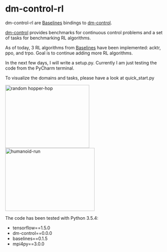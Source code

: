 # dm-control-rl

dm-control-rl are [Baselines](https://github.com/openai/baselines) bindings to 
[dm-control](https://github.com/deepmind/dm_control). 

[dm-control](https://github.com/deepmind/dm_control) provides benchmarks for continuous control problems and a set of 
tasks for benchmarking RL algorithms. 

As of today, 3 RL algorithms from [Baselines](https://github.com/openai/baselines) have been
implemented: acktr, ppo, and trpo. Goal is to continue adding more RL algorithms. 

In the next few days, I will write a setup.py. Currently I am just testing the code from the PyCharm terminal. 

To visualize the domains and tasks, please have a look at quick_start.py

<img src="img/quickstart.gif" alt="random hopper-hop" width="267" height="200"/> <img src="img/quickstart-humanoid-run.gif" alt="humanoid-run" width="284" height="200"/>

The code has been tested with Python 3.5.4:
* tensorflow==1.5.0
* dm-control==0.0.0
* baselines==0.1.5
* mpi4py==3.0.0






 



